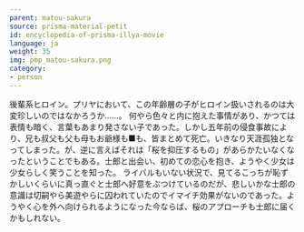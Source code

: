 ```yaml
---
parent: matou-sakura
source: prisma-material-petit
id: encyclopedia-of-prisma-illya-movie
language: ja
weight: 35
img: pmp_matou-sakura.png
category:
- person
---
```


後輩系ヒロイン。プリヤにおいて、この年齢層の子がヒロイン扱いされるのは大変珍しいのではなかろうか……。
何やら色々と内に抱えた事情があり、かつては表情も暗く、言葉もあまり発さない子であった。しかし五年前の侵食事故により、兄も叔父も父も母もお爺様も■も、皆まとめて死亡。いきなり天涯孤独となってしまった。が、逆に言えばそれは「桜を抑圧するもの」があらかたいなくなったということでもある。士郎と出会い、初めての恋心を抱き、ようやく少女は少女らしく笑うことを知った。
ライバルもいない状況で、見てるこっちが恥ずかしいくらいに真っ直ぐと士郎へ好意をぶつけているのだが、悲しいかな士郎の意識は切嗣やら美遊やらに囚われていたのでイマイチ効果がないのであった。ようやく心を外へ向けられるようになった今ならば、桜のアプローチも士郎に届くかもしれない。
